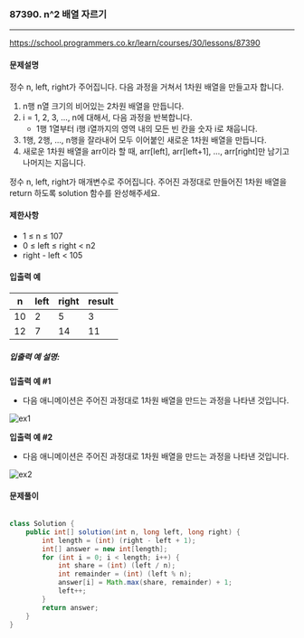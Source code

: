 ### 87390. n^2 배열 자르기

---

https://school.programmers.co.kr/learn/courses/30/lessons/87390

#### 문제설명

정수 n, left, right가 주어집니다. 다음 과정을 거쳐서 1차원 배열을 만들고자 합니다.

1. n행 n열 크기의 비어있는 2차원 배열을 만듭니다.
2. i = 1, 2, 3, ..., n에 대해서, 다음 과정을 반복합니다.
   - 1행 1열부터 i행 i열까지의 영역 내의 모든 빈 칸을 숫자 i로 채웁니다.
3. 1행, 2행, ..., n행을 잘라내어 모두 이어붙인 새로운 1차원 배열을 만듭니다.
4. 새로운 1차원 배열을 arr이라 할 때, arr[left], arr[left+1], ..., arr[right]만 남기고 나머지는 지웁니다.

정수 n, left, right가 매개변수로 주어집니다. 주어진 과정대로 만들어진 1차원 배열을 return 하도록 solution 함수를 완성해주세요.

#### 제한사항

- 1 ≤ n ≤ 107
- 0 ≤ left ≤ right < n2
- right - left < 105

#### 입출력 예

| n  | left | right | result |
|----|------|-------|-----|
| 10 | 2    | 5     | 3   |
| 12 | 7    | 14    | 11  |

##### 입출력 예 설명:

**입출력 예 #1**

- 다음 애니메이션은 주어진 과정대로 1차원 배열을 만드는 과정을 나타낸 것입니다.

![ex1](https://grepp-programmers.s3.amazonaws.com/production/file_resource/103/FlattenedFills_ex1.gif)

**입출력 예 #2**

- 다음 애니메이션은 주어진 과정대로 1차원 배열을 만드는 과정을 나타낸 것입니다.

![ex2](https://grepp-programmers.s3.amazonaws.com/production/file_resource/104/FlattenedFills_ex2.gif)

#### 문제풀이

```java

class Solution {
    public int[] solution(int n, long left, long right) {
        int length = (int) (right - left + 1);
        int[] answer = new int[length];
        for (int i = 0; i < length; i++) {
            int share = (int) (left / n);
            int remainder = (int) (left % n);
            answer[i] = Math.max(share, remainder) + 1;
            left++;
        }
        return answer;
    }
}
```